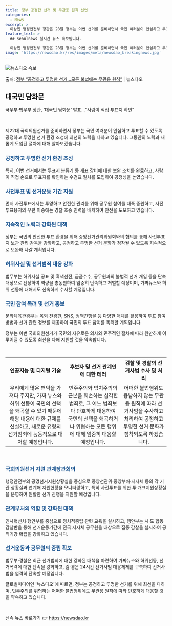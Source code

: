 ```yaml
---
title: 정부 공정한 선거 및 무관용 원칙 선언
categories:
  - News
excerpt: >
  이상민 행정안전부 장관은 28일 정부는 이번 선거를 준비하면서 국민 여러분이 안심하고 투표하실 수 있도록 공…
feature_text: >
  ## seoulnews 실시간 뉴스 속보입니다.

  이상민 행정안전부 장관은 28일 정부는 이번 선거를 준비하면서 국민 여러분이 안심하고 투표하실 수 있도록 공…
image: 'https://newsdao.kr/res/images/meta/newsdao_breakingnews.jpg'
---
```


![뉴스다오 속보](https://newsdao.kr/res/images/meta/newsdao_breakingnews.jpg)

<p>출처: <a href="https://newsdao.kr/3457" rel="dofollow">정부 “공정하고 투명한 선거…모든 불법에는 무관용 원칙”</a> | 뉴스다오</p>

<h2 data-ke-size="size26">대국민 담화문</h2>
국무부·법무부 장관, ‘대국민 담화문’ 발표…“사람이 직접 투표지 확인”

<p data-ke-size="size16">&nbsp;</p>
제22대 국회의원선거를 준비하면서 정부는 국민 여러분이 안심하고 투표할 수 있도록 공정하고 투명한 선거 환경 조성에 최선의 노력을 다하고 있습니다. 그동안의 노력과 새롭게 도입된 절차에 대해 알아보겠습니다.

<h3><b><span style="color: #1a5490;">공정하고 투명한 선거 환경 조성</span></b></h3>
특히, 이번 선거에서는 투표지 분류기 등 개표 장비에 대한 보완 조치를 완료하고, 사람이 직접 손으로 투표지를 확인하는 수검표 절차를 도입하여 공정성을 높였습니다.

<h3><b><span style="color: #1a5490;">사전투표 및 선거운동 기간 지원</span></b></h3>
먼저 사전투표에서는 투명하고 안전한 관리를 위해 공무원 참여를 대폭 증원하고, 사전투표용지의 우편 이송에는 경찰 호송 인력을 배치하여 안전을 도모하고 있습니다.

<h3><b><span style="color: #1a5490;">지속적인 노력과 강화된 대책</span></b></h3>
정부는 국민의 안전한 투표 환경을 위해 중앙선거관리위원회와의 협의를 통해 사전투표지 보관 관리·감독을 강화하고, 공정하고 투명한 선거 문화가 정착될 수 있도록 지속적으로 보완해 나갈 계획입니다.

<h3><b><span style="color: #1a5490;">허위사실 및 선거범죄 대응 강화</span></b></h3>
법무부는 허위사실 공표 및 흑색선전, 금품수수, 공무원과의 불법적 선거 개입 등을 단속 대상으로 선정하여 역량을 총동원하여 엄중히 단속하고 처벌할 예정이며, 가짜뉴스와 허위 선동에 대해서도 신속하게 수사할 예정입니다.

<h3><b><span style="color: #1a5490;">국민 참여 독려 및 선거 홍보</span></b></h3>
문화체육관광부는 옥외 전광판, SNS, 정책간행물 등 다양한 매체를 활용하여 투표 참여 방법과 선거 관련 정보를 제공하여 국민의 투표 참여를 독려할 계획입니다.

정부는 이번 국회의원선거가 국민의 자유로운 의사와 민주적인 절차에 따라 원만하게 이루어질 수 있도록 최선을 다해 지원할 것을 약속합니다.
<p data-ke-size="size16">&nbsp;</p>

<table>
<tbody>
<tr>
<td style="text-align: center; height: 17px;"><b>인공지능 및 디지털 기술</b></td>
<td style="text-align: center; height: 17px;"><b>후보자 및 선거 관계인에 대한 테러</b></td>
<td style="text-align: center; height: 17px;"><b>검찰 및 경찰의 선거사범 수사 및 처리</b></td>
</tr>
<tr>
<td style="text-align: center; height: 17px;">우리에게 많은 편익을 가져다 주지만, 가짜 뉴스와 허위 선동이 국민의 선택을 왜곡할 수 있기 때문에 해당 내용에 대한 규제를 신설하고, 새로운 유형의 선거범죄에 능동적으로 대처할 예정입니다.</td>
<td style="text-align: center; height: 17px;">민주주의와 법치주의의 근본을 훼손하는 심각한 범죄로, 그 어느 범죄보다 단호하게 대응하여 국민의 선택을 왜곡하거나 위협하는 모든 행위에 대해 엄중히 대응할 예정입니다.</td>
<td style="text-align: center; height: 17px;">어떠한 불법행위도 용납하지 않는 무관용 원칙에 따라 선거사범을 수사하고 처리하여 공정하고 투명한 선거 문화가 정착되도록 하겠습니다.</td>
</tr>
</tbody>
</table>
<p data-ke-size="size16">&nbsp;</p>

<h3><b><span style="color: #1a5490;">국회의원선거 지원 관계장관회의</span></b></h3>
행정안전부의 공명선거지원상황실을 중심으로 중앙선관위·중앙부처·지자체 등의 각 기관 상황실과 연계해 지원현황을 모니터링하고, 특히 사전투표를 위한 투·개표지원상황실을 운영하여 원활한 선거 진행을 지원할 예정입니다.

<h3><b><span style="color: #1a5490;">관계부처의 역할 및 강화된 대책</span></b></h3>
인사혁신처·행안부를 중심으로 정치적중립 관련 교육을 실시하고, 행안부는 시·도 합동 감찰반을 통해 선거운동기간에 전국 지자체 공무원을 대상으로 집중 감찰을 실시하여 공직기강 확립을 강화하고 있습니다.

<h3><b><span style="color: #1a5490;">선거운동과 공무원의 중립 확보</span></b></h3>
법무부·경찰은 최근 선거범죄에 대한 강화된 대책을 마련하여 가짜뉴스와 허위선동, 선거폭력에 대한 단속을 강화하고, 검·경은 24시간 선거사범 대응체제를 구축하여 선거사범을 엄격히 단속할 예정입니다.

글로벌미디어인 '뉴스다오'에 따르면, 정부는 공정하고 투명한 선거를 위해 최선을 다하며, 민주주의를 위협하는 어떠한 불법행위에도 무관용 원칙에 따라 단호하게 대응할 것을 약속하고 있습니다.
<p data-ke-size="size16">&nbsp;</p> 

신속 뉴스 바로가기 👉 <a href="https://newsdao.kr" rel="dofollow">https://newsdao.kr</a>



